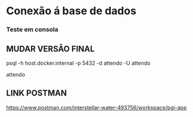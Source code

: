 # Conexão á base de dados

### Teste em consola


## MUDAR VERSÂO FINAL

psql -h host.docker.internal -p 5432 -d attendo -U attendo

attendo


## LINK POSTMAN

https://www.postman.com/interstellar-water-493756/workspace/pgi-app